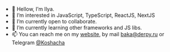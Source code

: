 - 👋 Hellow, I’m Ilya.
- 👀 I’m interested in JavaScript, TypeScript, ReactJS, NextJS
- 💞️ I’m currently open to collaborate.
- 🌱 I’m currently learning other frameworks and JS libs.
- 📫 You can reach me on my [website](https://meguca.site/), by mail baka@derpy.ru or Telegram [@Koshacha](https://t.me/Koshacha)

<!---

- 
tlenkie/tlenkie is a ✨ special ✨ repository because its `README.md` (this file) appears on your GitHub profile.
You can click the Preview link to take a look at your changes.
--->
